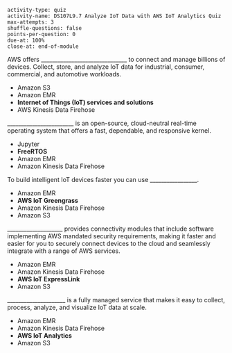```c-lms
activity-type: quiz
activity-name: DS107L9.7 Analyze IoT Data with AWS IoT Analytics Quiz
max-attempts: 3
shuffle-questions: false
points-per-question: 0
due-at: 100%
close-at: end-of-module
```

AWS offers _______________________________ to connect and manage billions of devices. Collect, store, and analyze IoT data for industrial, consumer, commercial, and automotive workloads.
- Amazon S3
- Amazon EMR
- **Internet of Things (IoT) services and solutions**
- AWS Kinesis Data Firehose

________________________ is an open-source, cloud-neutral real-time operating system that offers a fast, dependable, and responsive kernel.
- Jupyter
- **FreeRTOS**
- Amazon EMR
- Amazon Kinesis Data Firehose

To build intelligent IoT devices faster you can use _________________.
- Amazon EMR
- **AWS IoT Greengrass**
- Amazon Kinesis Data Firehose
- Amazon S3

____________________ provides connectivity modules that include software implementing AWS mandated security requirements, making it faster and easier for you to securely connect devices to the cloud and seamlessly integrate with a range of AWS services.
- Amazon EMR
- Amazon Kinesis Data Firehose
- **AWS IoT ExpressLink**
- Amazon S3

_____________________ is a fully managed service that makes it easy to collect, process, analyze, and visualize IoT data at scale.
- Amazon EMR
- Amazon Kinesis Data Firehose
- **AWS IoT Analytics**
- Amazon S3


